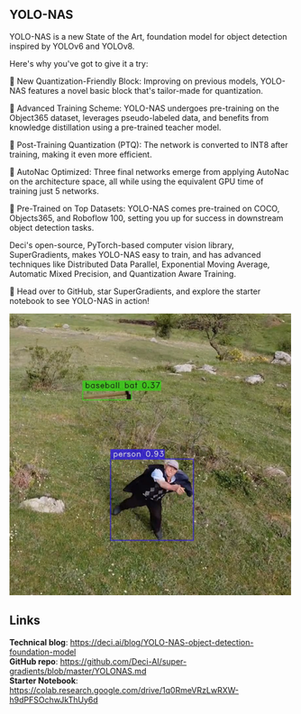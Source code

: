 ## YOLO-NAS

YOLO-NAS is a new State of the Art, foundation model for object detection inspired by YOLOv6 and YOLOv8.

Here's why you've got to give it a try:

🧱 New Quantization-Friendly Block: Improving on previous models, YOLO-NAS features a novel basic block that's tailor-made for quantization.

🚀 Advanced Training Scheme: YOLO-NAS undergoes pre-training on the Object365 dataset, leverages pseudo-labeled data, and benefits from knowledge distillation using a pre-trained teacher model.

🎯 Post-Training Quantization (PTQ): The network is converted to INT8 after training, making it even more efficient.

🧬 AutoNac Optimized: Three final networks emerge from applying AutoNac on the architecture space, all while using the equivalent GPU time of training just 5 networks.

💾 Pre-Trained on Top Datasets: YOLO-NAS comes pre-trained on COCO, Objects365, and Roboflow 100, setting you up for success in downstream object detection tasks.

Deci's open-source, PyTorch-based computer vision library, SuperGradients, makes YOLO-NAS easy to train, and has advanced techniques like Distributed Data Parallel, Exponential Moving Average, Automatic Mixed Precision, and Quantization Aware Training.

🌟 Head over to GitHub, star SuperGradients, and explore the starter notebook to see YOLO-NAS in action!

<img src="https://github.com/TunaUlusoy/YOLO-NAS/blob/main/readme.png" alt= “http://url/to/img.png” width="500" height="500">

## Links

**Technical blog**: https://deci.ai/blog/YOLO-NAS-object-detection-foundation-model <br />
**GitHub repo**: https://github.com/Deci-AI/super-gradients/blob/master/YOLONAS.md <br />
**Starter Notebook**: https://colab.research.google.com/drive/1q0RmeVRzLwRXW-h9dPFSOchwJkThUy6d
